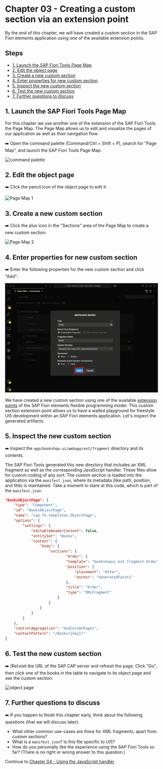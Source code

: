 # Chapter 03 - Creating a custom section via an extension point

By the end of this chapter, we will have created a custom section in the SAP Fiori elements application using one of the available extension points.

## Steps

- [1. Launch the SAP Fiori Tools Page Map](#1-launch-the-sap-fiori-tools-page-map)<br>
- [2. Edit the object page](#2-edit-the-object-page)<br>
- [3. Create a new custom section](#3-create-a-new-custom-section)<br>
- [4. Enter properties for new custom section](#4-enter-properties-for-new-custom-section)<br>
- [5. Inspect the new custom section](#5-inspect-the-new-custom-section)<br>
- [6. Test the new custom section](#6-test-the-new-custom-section)<br>
- [7. Further questions to discuss](#7-further-questions-to-discuss)<br>

## 1. Launch the SAP Fiori Tools Page Map

For this chapter we use another one of the extension of the SAP Fiori Tools: the Page Map. The Page Map allows us to edit and visualize the pages of our application as well as their navigation flow.

➡️ Open the command palette (Command/Ctrl + Shift + P), search for "Page Map", and launch the SAP Fiori Tools Page Map:

![command palette](command-palette.png)

## 2. Edit the object page

➡️ Click the pencil icon of the object page to edit it:

![Page Map 1](page-map1.png)

## 3. Create a new custom section

➡️ Click the plus icon in the "Sections" area of the Page Map to create a new custom section:

![Page Map 2](page-map2.png)

## 4. Enter properties for new custom section

➡️ Enter the following properties for the new custom section and click "Add":

![custom section](custom-section.png)

We have created a new custom section using one of the available [extension points](https://sapui5.hana.ondemand.com/test-resources/sap/fe/core/fpmExplorer/index.html#/customElements/customElementsOverview) of the SAP Fiori elements flexible programming model. This custom section extension point allows us to have a walled playground for freestyle UI5 development within an SAP Fiori elements application. Let's inspect the generated artifacts.

## 5. Inspect the new custom section

➡️ Inspect the `app/bookshop-ui/webapp/ext/fragment` directory and its contents.

The SAP Fiori Tools generated this new directory that includes an XML fragment as well as the corresponding JavaScript handler. These files allow for custom coding of any sort. The custom section is loaded into the application via the `manifest.json`, where its metadata (like path, position, and title) is maintained. Take a moment to stare at this code, which is part of the `manifest.json`:

```json
"BooksObjectPage": {
    "type": "Component",
    "id": "BooksObjectPage",
    "name": "sap.fe.templates.ObjectPage",
    "options": {
        "settings": {
            "editableHeaderContent": false,
            "entitySet": "Books",
            "content": {
                "body": {
                    "sections": {
                            "Order": {
                            "template": "bookshopui.ext.fragment.Order",
                            "position": {
                                "placement": "After",
                                "anchor": "GeneratedFacet1"
                            },  
                            "title": "Order",
                            "type": "XMLFragment"
                        }
                    }
                }
            }
        }
    },
    "controlAggregation": "midColumnPages",
    "contextPattern": "/Books({key})"
}

```

## 6. Test the new custom section

➡️ (Re)visit the URL of the SAP CAP server and refresh the page. Click "Go", then click one of the books in the table to navigate to its object page and see the custom section:

![object page](object-page.png)

## 7. Further questions to discuss

➡️ If you happen to finish this chapter early, think about the following questions (that we will discuss later):

- What other common use-cases are there for XML fragments, apart from custom sections?
- What is a `manifest.json`? Is this file specific to UI5?
- How do you personally like the experience using the SAP Fiori Tools so far? (There is no right or wrong answer to this question.)

Continue to [Chapter 04 - Using the JavaScript handler](/chapters/04-handler/)
